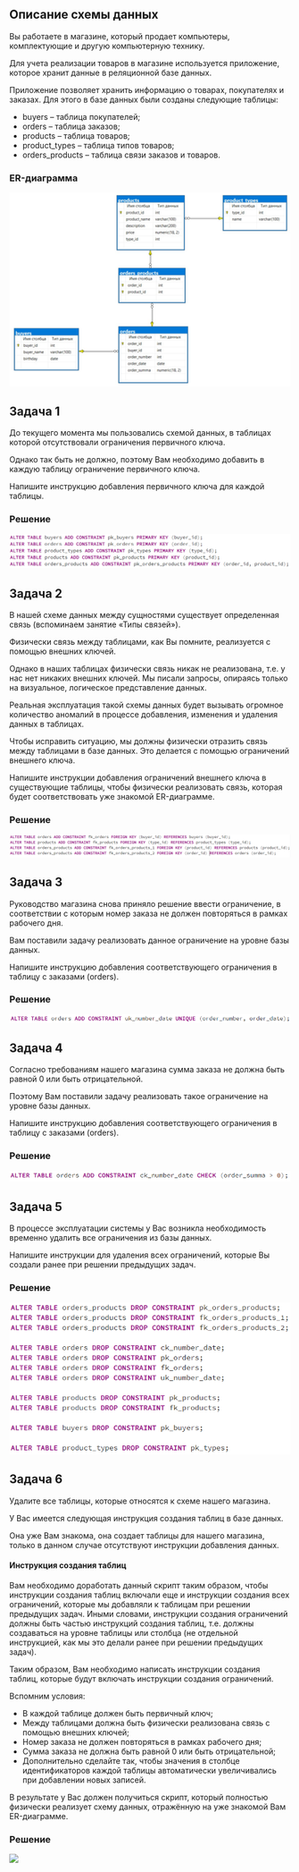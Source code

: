 ## Описание схемы данных

Вы работаете в магазине, который продает компьютеры, комплектующие и другую компьютерную технику.

Для учета реализации товаров в магазине используется приложение, которое хранит данные в реляционной базе данных.

Приложение позволяет хранить информацию о товарах, покупателях и заказах. Для этого в базе данных были созданы следующие таблицы:

- buyers – таблица покупателей;
- orders – таблица заказов;
- products – таблица товаров;
- product_types – таблица типов товаров;
- orders_products – таблица связи заказов и товаров.

### ER-диаграмма

![](screenshots/ER-диаграмма.PNG)

## Задача 1
До текущего момента мы пользовались схемой данных, в таблицах которой отсутствовали ограничения первичного ключа.

Однако так быть не должно, поэтому Вам необходимо добавить в каждую таблицу ограничение первичного ключа.

Напишите инструкцию добавления первичного ключа для каждой таблицы.

### Решение
![](screenshots/Ограничения/1.PNG)

## Задача 2
В нашей схеме данных между сущностями существует определенная связь (вспоминаем занятие «Типы связей»).

Физически связь между таблицами, как Вы помните, реализуется с помощью внешних ключей.

Однако в наших таблицах физически связь никак не реализована, т.е. у нас нет никаких внешних ключей. Мы писали запросы, опираясь только на визуальное, логическое представление данных.

Реальная эксплуатация такой схемы данных будет вызывать огромное количество аномалий в процессе добавления, изменения и удаления данных в таблицах.

Чтобы исправить ситуацию, мы должны физически отразить связь между таблицами в базе данных. Это делается с помощью ограничений внешнего ключа.

Напишите инструкции добавления ограничений внешнего ключа в существующие таблицы, чтобы физически реализовать связь, которая будет соответствовать уже знакомой ER-диаграмме.

### Решение
![](screenshots/Ограничения/2.PNG)

## Задача 3
Руководство магазина снова приняло решение ввести ограничение, в соответствии с которым номер заказа не должен повторяться в рамках рабочего дня.

Вам поставили задачу реализовать данное ограничение на уровне базы данных.

Напишите инструкцию добавления соответствующего ограничения в таблицу с заказами (orders).

### Решение
![](screenshots/Ограничения/3.PNG)

## Задача 4
Согласно требованиям нашего магазина сумма заказа не должна быть равной 0 или быть отрицательной.

Поэтому Вам поставили задачу реализовать такое ограничение на уровне базы данных.

Напишите инструкцию добавления соответствующего ограничения в таблицу с заказами (orders).

### Решение
![](screenshots/Ограничения/4.PNG)

## Задача 5
В процессе эксплуатации системы у Вас возникла необходимость временно удалить все ограничения из базы данных.

Напишите инструкции для удаления всех ограничений, которые Вы создали ранее при решении предыдущих задач.

### Решение
![](screenshots/Ограничения/5.PNG)

## Задача 6
Удалите все таблицы, которые относятся к схеме нашего магазина.

У Вас имеется следующая инструкция создания таблиц в базе данных.

Она уже Вам знакома, она создает таблицы для нашего магазина, только в данном случае отсутствуют инструкции добавления данных.

#### Инструкция создания таблиц
Вам необходимо доработать данный скрипт таким образом, чтобы инструкции создания таблиц включали еще и инструкции создания всех ограничений, которые мы добавляли к таблицам при решении предыдущих задач. Иными словами, инструкции создания ограничений должны быть частью инструкций создания таблиц, т.е. должны создаваться на уровне таблицы или столбца (не отдельной инструкцией, как мы это делали ранее при решении предыдущих задач).

Таким образом, Вам необходимо написать инструкции создания таблиц, которые будут включать инструкции создания ограничений.

Вспомним условия:

- В каждой таблице должен быть первичный ключ;
- Между таблицами должна быть физически реализована связь с помощью внешних ключей;
- Номер заказа не должен повторяться в рамках рабочего дня;
- Сумма заказа не должна быть равной 0 или быть отрицательной;
- Дополнительно сделайте так, чтобы значения в столбце идентификаторов каждой таблицы автоматически увеличивались при добавлении новых записей.

В результате у Вас должен получиться скрипт, который полностью физически реализует схему данных, отражённую на уже знакомой Вам ER-диаграмме.

### Решение
![](screenshots/Ограничения/6.PNG)
